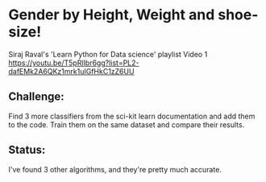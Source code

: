 # Gender by Height, Weight and shoe-size!

Siraj Raval's 'Learn Python for Data science' playlist
Video 1
https://youtu.be/T5pRlIbr6gg?list=PL2-dafEMk2A6QKz1mrk1uIGfHkC1zZ6UU

## Challenge:
Find 3 more classifiers from the sci-kit learn documentation and add them to the code. Train them on the same dataset and compare their results.

## Status:
I've found 3 other algorithms, and they're pretty much accurate.
